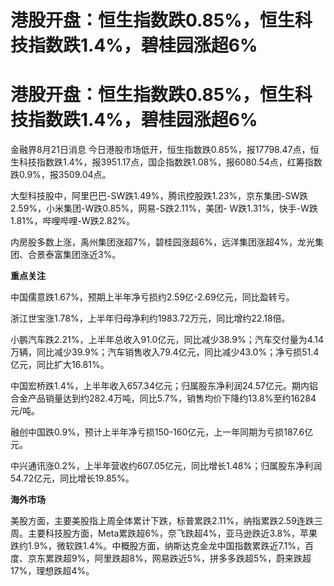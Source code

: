 # 港股开盘：恒生指数跌0.85%，恒生科技指数跌1.4%，碧桂园涨超6%

# 港股开盘：恒生指数跌0.85%，恒生科技指数跌1.4%，碧桂园涨超6%

金融界8月21日消息
今日港股市场低开，恒生指数跌0.85%，报17798.47点，恒生科技指数跌1.4%，报3951.17点，国企指数跌1.08%，报6080.54点，红筹指数跌0.9%，报3509.04点。

大型科技股中，阿里巴巴-SW跌1.49%，腾讯控股跌1.23%，京东集团-SW跌2.59%，小米集团-W跌0.85%，网易-S跌2.11%，美团-
W跌1.31%，快手-W跌1.81%，哔哩哔哩-W跌2.82%。

内房股多数上涨，禹州集团涨超7%，碧桂园涨超6%，远洋集团涨超4%，龙光集团、合景泰富集团涨近3%。

**重点关注**

中国儒意跌1.67%，预期上半年净亏损约2.59亿-2.69亿元，同比盈转亏。

浙江世宝涨1.78%，上半年归母净利约1983.72万元，同比增约22.18倍。

小鹏汽车跌2.21%，上半年总收入91.0亿元，同比减少38.9%；汽车交付量为4.14万辆，同比减少39.9%；汽车销售收入79.4亿元，同比减少43.0%；净亏损51.4亿元，同比扩大16.81%。

中国宏桥跌1.4%，上半年收入657.34亿元；归属股东净利润24.57亿元。期内铝合金产品销量达到约282.4万吨，同比5.7%，销售均价下降约13.8%至约16284元/吨。

融创中国跌0.9%，预计上半年净亏损150-160亿元，上一年同期为亏损187.6亿元。

中兴通讯涨0.2%，上半年营收约607.05亿元，同比增长1.48%；归属股东净利润54.72亿元，同比增长19.85%。

**海外市场**

美股方面，主要美股指上周全体累计下跌，标普累跌2.11%，纳指累跌2.59连跌三周。主要科技股方面，Meta累跌超6%，奈飞跌超4%，亚马逊跌近3.8%，苹果跌约1.9%，微软跌1.4%。中概股方面，纳斯达克金龙中国指数累跌近7.1%，百度、京东累跌超9%，阿里跌超8%，网易跌近5%，拼多多跌超5%，蔚来跌超17%，理想跌超4%。

